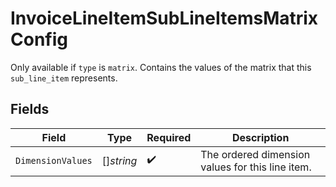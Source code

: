# InvoiceLineItemSubLineItemsMatrixConfig

Only available if `type` is `matrix`. Contains the values of the matrix that this `sub_line_item` represents.


## Fields

| Field                                            | Type                                             | Required                                         | Description                                      |
| ------------------------------------------------ | ------------------------------------------------ | ------------------------------------------------ | ------------------------------------------------ |
| `DimensionValues`                                | []*string*                                       | :heavy_check_mark:                               | The ordered dimension values for this line item. |